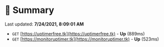 # 📖 Summary
Last updated: **7/24/2021, 8:09:01 AM**

- `GET` [https://uptimerfree.tk](https://uptimerfree.tk) - **Up** (889ms)
- `GET` [https://monitoruptimer.tk](https://monitoruptimer.tk) - **Up** (523ms)
